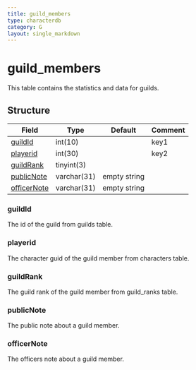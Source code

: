 ```yaml
---
title: guild_members
type: characterdb
category: G
layout: single_markdown
---
```


# guild_members
This table contains the statistics and data for guilds.

## Structure

Field                          | Type        | Default      | Comment
------------------------------ | ----------- | ------------ | -------
[guildId](#guildId)            | int(10)     |              | key1
[playerid](#playerid)          | int(30)     |              | key2
[guildRank](#guildRank)        | tinyint(3)  |              |        
[publicNote](#publicNote)      | varchar(31) | empty string |        
[officerNote](#officerNote)    | varchar(31) | empty string |        


### guildId

The id of the guild from guilds table.

### playerid

The character guid of the guild member from characters table.

### guildRank

The guild rank of the guild member from guild_ranks table.

### publicNote

The public note about a guild member.

### officerNote

The officers note about a guild member.